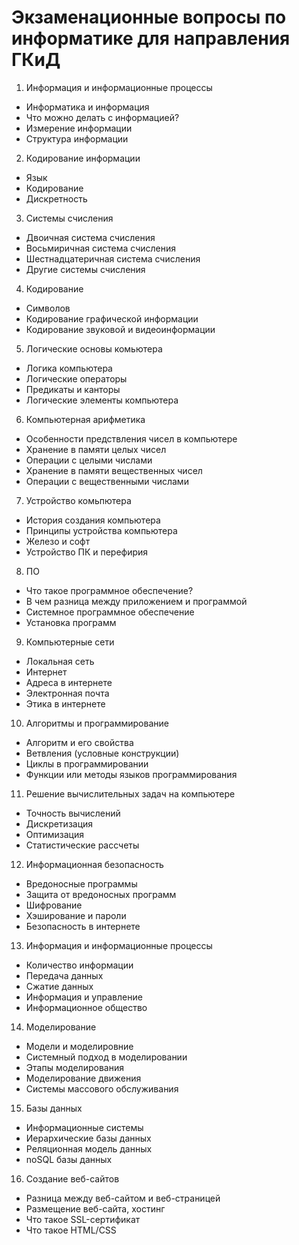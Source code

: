# Экзаменационные вопросы по информатике для направления ГКиД

1. Информация и информационные процессы

- Информатика и информация
- Что можно делать с информацией?
- Измерение информации
- Структура информации

2. Кодирование информации

- Язык
- Кодирование
- Дискретность

3. Системы счисления

- Двоичная система счисления
- Восьмиричная система счисления
- Шестнадцатеричная система счисления
- Другие системы счисления

4. Кодирование

- Символов
- Кодирование графической информации
- Кодирование звуковой и видеоинформации

5. Логические основы комьютера

- Логика компьютера
- Логические операторы
- Предикаты и канторы
- Логические элементы компьютера

6. Компьютерная арифметика

- Особенности предствления чисел в компьютере
- Хранение в памяти целых чисел
- Операции с целыми числами
- Хранение в памяти вещественных чисел
- Операции с вещественными числами

7. Устройство комьпютера

- История создания компьютера
- Принципы устройства компьютера
- Железо и софт
- Устройство ПК и перефирия

8. ПО

- Что такое программное обеспечение?
- В чем разница между приложением и программой
- Системное программное обеспечение
- Установка программ

9. Компьютерные сети

- Локальная сеть
- Интернет
- Адреса в интернете
- Электронная почта
- Этика в интернете

10. Алгоритмы и программирование

- Алгоритм и его свойства
- Ветвления (условные конструкции)
- Циклы в программировании
- Функции или методы языков программирования

11. Решение вычислительных задач на компьютере

- Точность вычислений
- Дискретизация
- Оптимизация
- Статистические рассчеты

12. Информационная безопасность

- Вредоносные программы
- Защита от вредоносных программ
- Шифрование
- Хэширование и пароли
- Безопасность в интернете

13. Информация и информационные процессы

- Количество информации
- Передача данных
- Сжатие данных
- Информация и управление
- Информационное общество

14. Моделирование

- Модели и моделировние
- Системный подход в моделировании
- Этапы моделирования
- Моделирование движения
- Системы массового обслуживания

15. Базы данных

- Информационные системы
- Иерархические базы данных
- Реляционная модель данных
- noSQL базы данных

16. Создание веб-сайтов

- Разница между веб-сайтом и веб-страницей
- Размещение веб-сайта, хостинг
- Что такое SSL-сертификат
- Что такое HTML/CSS
